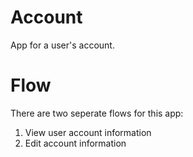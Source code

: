 Account
=======
App for a user's account.

Flow
====
There are two seperate flows for this app:

1. View user account information
2. Edit account information